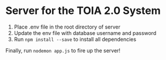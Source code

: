 # Server for the TOIA 2.0 System
1. Place .env file in the root directory of server
2. Update the env file with database username and password
3. Run `npm install --save` to install all dependencies

Finally, run `nodemon app.js` to fire up the server!